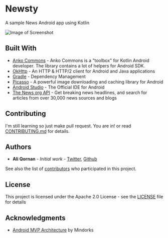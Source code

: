  # Newsty

A sample News Android app using Kotlin

![Image of Screenshot](https://raw.githubusercontent.com/qornanali/Newsty/master/device-2018-08-29-095717.png)

## Built With

* [Anko Commons](https://github.com/Kotlin/anko#anko-commons) - Anko Commons is a "toolbox" for Kotlin Android developer. The library contains a lot of helpers for Android SDK.
* [OkHttp](http://square.github.io/okhttp/) - An HTTP & HTTP/2 client for Android and Java applications
* [Gradle](https://gradle.org) - Dependency Management
* [Picasso](http://square.github.io/picasso/) - A powerful image downloading and caching library for Android
* [Android Studio](https://developer.android.com/studio/index.html) - The Official IDE for Android
* [The News org API](https://newsapi.org/docs) - Get breaking news headlines, and search for articles from over 30,000 news sources and blogs

## Contributing

I'm still learning so just make pull request. You are in! or read [CONTRIBUTING.md](https://github.com/qornanali/Newsty/blob/master/CONTRIBUTING.md) for details.

## Authors

* **Ali Qornan** - *Initial work* - 
[Twitter](https://twitter.com/qornan_ali), [Github](https://qornanali.com/qornanali)

See also the list of [contributors](https://github.com/qornanali/Newsty/contributors) who participated in this project.

## License

This project is licensed under the Apache 2.0 License - see the [LICENSE](https://github.com/qornanali/Newsty/blob/master/LICENSE) file for details

## Acknowledgments

* [Android MVP Architecture](https://github.com/MindorksOpenSource/android-mvp-architecture) by Mindorks
